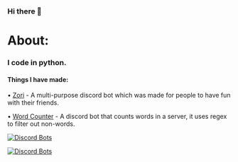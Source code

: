 ### Hi there 👋




# About:

### I code in python.

#### Things I have made:
• [Zori](https://top.gg/bot/811283944175304705) - A multi-purpose discord bot which was made for people to have fun with their friends.

• [Word Counter](https://github.com/soulrika/Word-counter-bot) - A discord bot that counts words in a server, it uses regex to filter out non-words.





[![Discord Bots](https://top.gg/api/widget/811283944175304705.svg)](https://top.gg/bot/811283944175304705)





[![Discord Bots](https://top.gg/api/widget/828031905776533554.svg)](https://top.gg/bot/828031905776533554)


